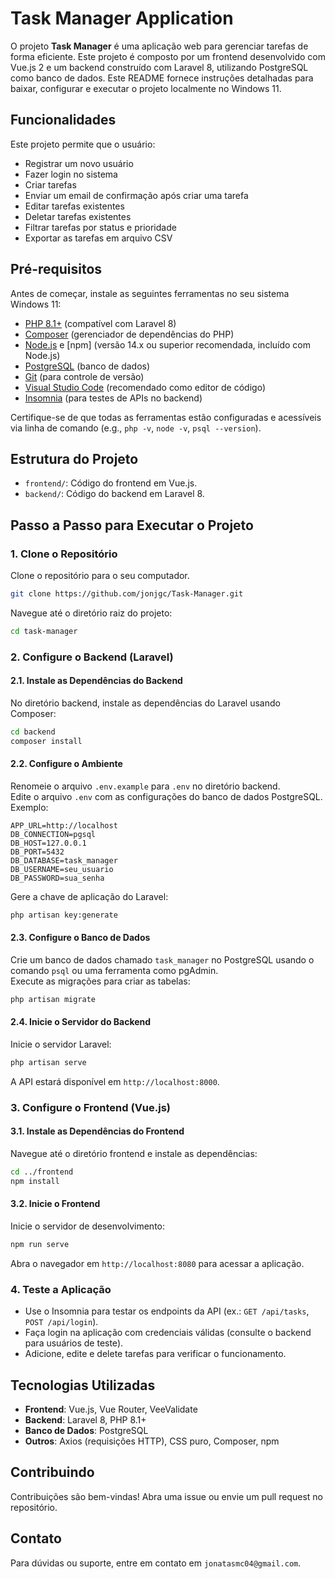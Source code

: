 # Task Manager Application

O projeto **Task Manager** é uma aplicação web para gerenciar tarefas de forma eficiente. Este projeto é composto por um frontend desenvolvido com Vue.js 2 e um backend construído com Laravel 8, utilizando PostgreSQL como banco de dados. Este README fornece instruções detalhadas para baixar, configurar e executar o projeto localmente no Windows 11.

## Funcionalidades

Este projeto permite que o usuário:
- Registrar um novo usuário
- Fazer login no sistema
- Criar tarefas
- Enviar um email de confirmação após criar uma tarefa
- Editar tarefas existentes
- Deletar tarefas existentes
- Filtrar tarefas por status e prioridade
- Exportar as tarefas em arquivo CSV

## Pré-requisitos

Antes de começar, instale as seguintes ferramentas no seu sistema Windows 11:

- [PHP 8.1+](https://www.php.net/downloads.php) (compatível com Laravel 8)
- [Composer](https://getcomposer.org/download/) (gerenciador de dependências do PHP)
- [Node.js](https://nodejs.org/) e [npm] (versão 14.x ou superior recomendada, incluído com Node.js)
- [PostgreSQL](https://www.postgresql.org/download/windows/) (banco de dados)
- [Git](https://git-scm.com/download/win) (para controle de versão)
- [Visual Studio Code](https://code.visualstudio.com/) (recomendado como editor de código)
- [Insomnia](https://insomnia.rest/download) (para testes de APIs no backend)

Certifique-se de que todas as ferramentas estão configuradas e acessíveis via linha de comando (e.g., `php -v`, `node -v`, `psql --version`).

## Estrutura do Projeto

- `frontend/`: Código do frontend em Vue.js.
- `backend/`: Código do backend em Laravel 8.

## Passo a Passo para Executar o Projeto

### 1. Clone o Repositório
Clone o repositório para o seu computador.

```bash
git clone https://github.com/jonjgc/Task-Manager.git
```

Navegue até o diretório raiz do projeto:

```bash
cd task-manager
```

### 2. Configure o Backend (Laravel)

#### 2.1. Instale as Dependências do Backend
No diretório backend, instale as dependências do Laravel usando Composer:

```bash
cd backend
composer install
```

#### 2.2. Configure o Ambiente
Renomeie o arquivo `.env.example` para `.env` no diretório backend.  
Edite o arquivo `.env` com as configurações do banco de dados PostgreSQL. Exemplo:

```plaintext
APP_URL=http://localhost
DB_CONNECTION=pgsql
DB_HOST=127.0.0.1
DB_PORT=5432
DB_DATABASE=task_manager
DB_USERNAME=seu_usuario
DB_PASSWORD=sua_senha
```

Gere a chave de aplicação do Laravel:

```bash
php artisan key:generate
```

#### 2.3. Configure o Banco de Dados
Crie um banco de dados chamado `task_manager` no PostgreSQL usando o comando `psql` ou uma ferramenta como pgAdmin.  
Execute as migrações para criar as tabelas:

```bash
php artisan migrate
```

#### 2.4. Inicie o Servidor do Backend
Inicie o servidor Laravel:

```bash
php artisan serve
```

A API estará disponível em `http://localhost:8000`.

### 3. Configure o Frontend (Vue.js)

#### 3.1. Instale as Dependências do Frontend
Navegue até o diretório frontend e instale as dependências:

```bash
cd ../frontend
npm install
```


#### 3.2. Inicie o Frontend
Inicie o servidor de desenvolvimento:

```bash
npm run serve
```

Abra o navegador em `http://localhost:8080` para acessar a aplicação.

### 4. Teste a Aplicação
- Use o Insomnia para testar os endpoints da API (ex.: `GET /api/tasks`, `POST /api/login`).  
- Faça login na aplicação com credenciais válidas (consulte o backend para usuários de teste).  
- Adicione, edite e delete tarefas para verificar o funcionamento.

## Tecnologias Utilizadas
- **Frontend**: Vue.js, Vue Router, VeeValidate  
- **Backend**: Laravel 8, PHP 8.1+  
- **Banco de Dados**: PostgreSQL  
- **Outros**: Axios (requisições HTTP), CSS puro, Composer, npm  

## Contribuindo
Contribuições são bem-vindas! Abra uma issue ou envie um pull request no repositório.

## Contato
Para dúvidas ou suporte, entre em contato em `jonatasmc04@gmail.com`.
